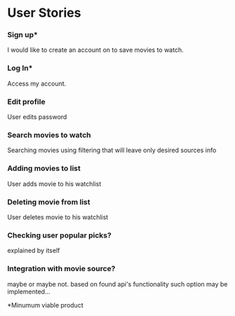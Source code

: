 # User Stories

### Sign up*
I would like to create an account on to save movies to watch.

### Log In*
Access my account.

### Edit profile
User edits password

### Search movies to watch 
Searching movies using filtering that will leave only desired sources info

### Adding movies to list
User adds movie to his watchlist

### Deleting movie from list
User deletes movie to his watchlist

### Checking user popular picks?
explained by itself

### Integration with movie source?
maybe or maybe not. based on found api's functionality such option may be implemented...


*Minumum viable product